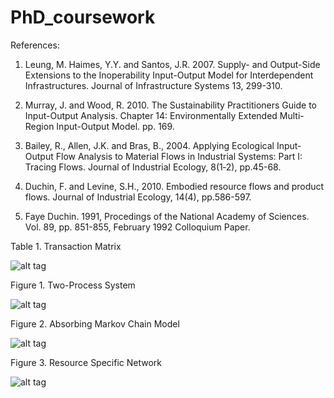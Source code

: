 # PhD_coursework
References:

1. Leung, M. Haimes, Y.Y. and Santos, J.R. 2007. Supply- and Output-Side Extensions to the Inoperability Input-Output Model for Interdependent Infrastructures. Journal of Infrastructure Systems 13, 299-310.

2. Murray, J. and Wood, R. 2010. The Sustainability Practitioners Guide to Input-Output Analysis. Chapter 14: Environmentally Extended Multi-Region Input-Output Model. pp. 169.

3. Bailey, R., Allen, J.K. and Bras, B., 2004. Applying Ecological Input‐Output Flow Analysis to Material Flows in Industrial Systems: Part I: Tracing Flows. Journal of Industrial Ecology, 8(1‐2), pp.45-68.

4. Duchin, F. and Levine, S.H., 2010. Embodied resource flows and product flows. Journal of Industrial Ecology, 14(4), pp.586-597.

5. Faye Duchin. 1991, Procedings of the National Academy of Sciences. Vol. 89, pp. 851-855, February 1992 Colloquium Paper.


Table 1. Transaction Matrix

![alt tag](https://cloud.githubusercontent.com/assets/1284603/14230104/57b8b8f0-f942-11e5-9ced-84470441f31f.png)


Figure 1. Two-Process System

![alt tag](https://cloud.githubusercontent.com/assets/1284603/14266180/4e90e84c-fabe-11e5-97a4-fdbe29e888b5.png)


Figure 2. Absorbing Markov Chain Model

![alt tag](https://cloud.githubusercontent.com/assets/1284603/14266716/107fd578-fac2-11e5-859c-07f54a227fba.png)


Figure 3. Resource Specific Network

![alt tag](https://cloud.githubusercontent.com/assets/1284603/14266746/560b919a-fac2-11e5-9015-32dd7153e15d.png)
